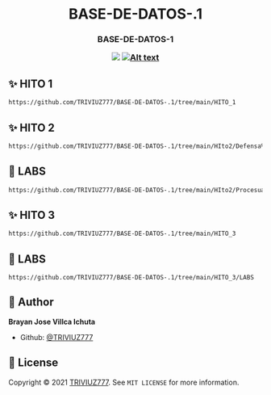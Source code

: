 

<h1 align="center">BASE-DE-DATOS-.1
<h3 align="center">BASE-DE-DATOS-1

[![](https://fondosmil.com/fondo/32705.jpg)](https://fondosmil.com/fondo/32705.jpg "李健首张专辑《似水流年》封面")
[![Alt text](https://i.ytimg.com/vi/yXUr14Ek3_s/hqdefault.jpg)](https://www.youtube.com/watch?v=VjNxfaypHx8 "李健首张专辑《似水流年》封面")
## ✨ HITO 1



```sh
https://github.com/TRIVIUZ777/BASE-DE-DATOS-.1/tree/main/HITO_1
```

## ✨ HITO 2



```sh
https://github.com/TRIVIUZ777/BASE-DE-DATOS-.1/tree/main/HIto2/Defensa%20hito%202
```

## 🚀 LABS



```sh
https://github.com/TRIVIUZ777/BASE-DE-DATOS-.1/tree/main/HIto2/Procesual%20H2
```
## ✨ HITO 3



```sh
https://github.com/TRIVIUZ777/BASE-DE-DATOS-.1/tree/main/HITO_3
```

## 🚀 LABS


```
https://github.com/TRIVIUZ777/BASE-DE-DATOS-.1/tree/main/HITO_3/LABS
```

## 👤 Author

**Brayan Jose Villca Ichuta**

- Github: [@TRIVIUZ777](https://github.com/TRIVIUZ777)

## 📝 License

Copyright © 2021 [TRIVIUZ777](https://github.com/TRIVIUZ777).
See ``MIT LICENSE`` for more information.

